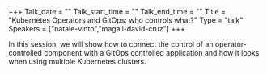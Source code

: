 +++
Talk_date = ""
Talk_start_time = ""
Talk_end_time = ""
Title = "Kubernetes Operators and GitOps: who controls what?"
Type = "talk"
Speakers = ["natale-vinto","magali-david-cruz"]
+++

In this session, we will show how to connect the control of an operator-controlled component with a GitOps controlled application and how it looks when using multiple Kubernetes clusters.
      